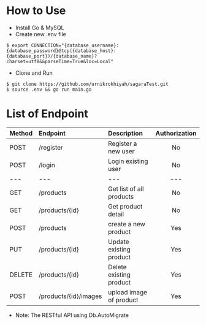 
# How to Use
- Install Go & MySQL
- Create new .env file
```
$ export CONNECTION="{database_username}:{database_password}@tcp({database_host}:{database_port})/{database_name}?charset=utf8&&parseTime=True&loc=Local"
```
- Clone and Run 
```
$ git clone https://github.com/urnikrokhiyah/sagaraTest.git
$ source .env && go run main.go
```
# List of Endpoint

| Method | Endpoint | Description| Authorization
|:-----|:--------|:----------| :----------:|
| POST  | /register | Register a new user | No 
| POST | /login | Login existing user| No | No
|---|---|---|---|---|
| GET    | /products |Get list of all products | No 
| GET    | /products/{id} |Get product detail | No 
| POST | /products | create a new product| Yes
| PUT   | /products/{id} | Update existing product | Yes 
| DELETE| /products/{id} | Delete existing product | Yes 
| POST | /products/{id}/images | upload image of product| Yes

- Note: The RESTful API using Db.AutoMigrate
